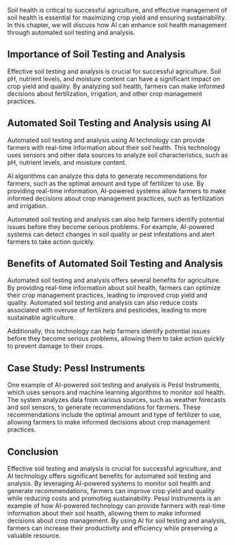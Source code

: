 
Soil health is critical to successful agriculture, and effective management of soil health is essential for maximizing crop yield and ensuring sustainability. In this chapter, we will discuss how AI can enhance soil health management through automated soil testing and analysis.

Importance of Soil Testing and Analysis
---------------------------------------

Effective soil testing and analysis is crucial for successful agriculture. Soil pH, nutrient levels, and moisture content can have a significant impact on crop yield and quality. By analyzing soil health, farmers can make informed decisions about fertilization, irrigation, and other crop management practices.

Automated Soil Testing and Analysis using AI
--------------------------------------------

Automated soil testing and analysis using AI technology can provide farmers with real-time information about their soil health. This technology uses sensors and other data sources to analyze soil characteristics, such as pH, nutrient levels, and moisture content.

AI algorithms can analyze this data to generate recommendations for farmers, such as the optimal amount and type of fertilizer to use. By providing real-time information, AI-powered systems allow farmers to make informed decisions about crop management practices, such as fertilization and irrigation.

Automated soil testing and analysis can also help farmers identify potential issues before they become serious problems. For example, AI-powered systems can detect changes in soil quality or pest infestations and alert farmers to take action quickly.

Benefits of Automated Soil Testing and Analysis
-----------------------------------------------

Automated soil testing and analysis offers several benefits for agriculture. By providing real-time information about soil health, farmers can optimize their crop management practices, leading to improved crop yield and quality. Automated soil testing and analysis can also reduce costs associated with overuse of fertilizers and pesticides, leading to more sustainable agriculture.

Additionally, this technology can help farmers identify potential issues before they become serious problems, allowing them to take action quickly to prevent damage to their crops.

Case Study: Pessl Instruments
-----------------------------

One example of AI-powered soil testing and analysis is Pessl Instruments, which uses sensors and machine learning algorithms to monitor soil health. The system analyzes data from various sources, such as weather forecasts and soil sensors, to generate recommendations for farmers. These recommendations include the optimal amount and type of fertilizer to use, allowing farmers to make informed decisions about crop management practices.

Conclusion
----------

Effective soil testing and analysis is crucial for successful agriculture, and AI technology offers significant benefits for automated soil testing and analysis. By leveraging AI-powered systems to monitor soil health and generate recommendations, farmers can improve crop yield and quality while reducing costs and promoting sustainability. Pessl Instruments is an example of how AI-powered technology can provide farmers with real-time information about their soil health, allowing them to make informed decisions about crop management. By using AI for soil testing and analysis, farmers can increase their productivity and efficiency while preserving a valuable resource.
